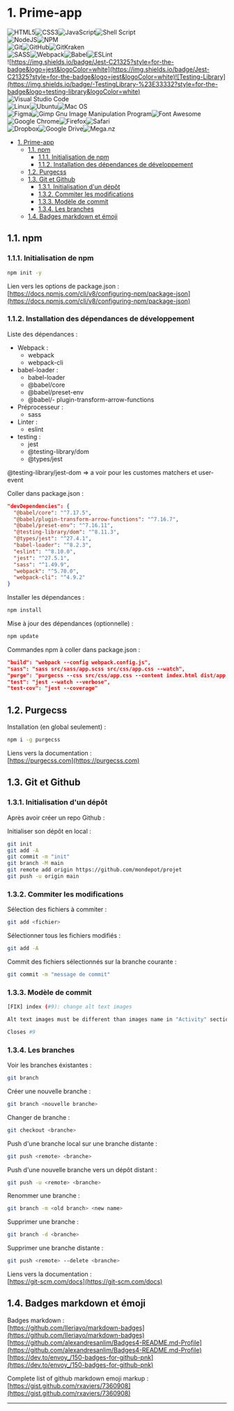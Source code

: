 # 1. Prime-app

![HTML5](https://img.shields.io/badge/html5-%23E34F26.svg?style=for-the-badge&logo=html5&logoColor=white)![CSS3](https://img.shields.io/badge/css3-%231572B6.svg?style=for-the-badge&logo=css3&logoColor=white)![JavaScript](https://img.shields.io/badge/javascript-%23323330.svg?style=for-the-badge&logo=javascript&logoColor=%23F7DF1E)![Shell Script](https://img.shields.io/badge/shell_script-%23121011.svg?style=for-the-badge&logo=gnu-bash&logoColor=white)  
![NodeJS](https://img.shields.io/badge/node.js-6DA55F?style=for-the-badge&logo=node.js&logoColor=white)![NPM](https://img.shields.io/badge/NPM-%23000000.svg?style=for-the-badge&logo=npm&logoColor=white)  
![Git](https://img.shields.io/badge/git-%23F05033.svg?style=for-the-badge&logo=git&logoColor=white)![GitHub](https://img.shields.io/badge/github-%23121011.svg?style=for-the-badge&logo=github&logoColor=white)![GitKraken](https://img.shields.io/badge/GitKraken-179287?style=for-the-badge&logo=GitKraken&logoColor=white)  
![SASS](https://img.shields.io/badge/SASS-hotpink.svg?style=for-the-badge&logo=SASS&logoColor=white)![Webpack](https://img.shields.io/badge/webpack-%238DD6F9.svg?style=for-the-badge&logo=webpack&logoColor=black)![Babel](https://img.shields.io/badge/Babel-F9DC3e?style=for-the-badge&logo=babel&logoColor=black)![ESLint](https://img.shields.io/badge/ESLint-4B3263?style=for-the-badge&logo=eslint&logoColor=white)  
![https://img.shields.io/badge/Jest-C21325?style=for-the-badge&logo=jest&logoColor=white](https://img.shields.io/badge/Jest-C21325?style=for-the-badge&logo=jest&logoColor=white)![Testing-Library](https://img.shields.io/badge/-TestingLibrary-%23E33332?style=for-the-badge&logo=testing-library&logoColor=white)  
![Visual Studio Code](https://img.shields.io/badge/Visual%20Studio%20Code-0078d7.svg?style=for-the-badge&logo=visual-studio-code&logoColor=white)  
![Linux](https://img.shields.io/badge/Linux-FCC624?style=for-the-badge&logo=linux&logoColor=black)![Ubuntu](https://img.shields.io/badge/Ubuntu-E95420?style=for-the-badge&logo=ubuntu&logoColor=white)![Mac OS](https://img.shields.io/badge/mac%20os-000000?style=for-the-badge&logo=macos&logoColor=F0F0F0)    
![Figma](https://img.shields.io/badge/figma-%23F24E1E.svg?style=for-the-badge&logo=figma&logoColor=white)![Gimp Gnu Image Manipulation Program](https://img.shields.io/badge/Gimp-657D8B?style=for-the-badge&logo=gimp&logoColor=FFFFFF)![Font Awesome](https://img.shields.io/badge/Font_Awesome-339AF0?style=for-the-badge&logo=fontawesome&logoColor=white)  
![Google Chrome](https://img.shields.io/badge/Google%20Chrome-4285F4?style=for-the-badge&logo=GoogleChrome&logoColor=white)![Firefox](https://img.shields.io/badge/Firefox-FF7139?style=for-the-badge&logo=Firefox-Browser&logoColor=white)![Safari](https://img.shields.io/badge/Safari-000000?style=for-the-badge&logo=Safari&logoColor=white)  
![Dropbox](https://img.shields.io/badge/Dropbox-%233B4D98.svg?style=for-the-badge&logo=Dropbox&logoColor=white)![Google Drive](https://img.shields.io/badge/Google%20Drive-4285F4?style=for-the-badge&logo=googledrive&logoColor=white)![Mega.nz](https://img.shields.io/badge/Mega-%23D90007.svg?style=for-the-badge&logo=Mega&logoColor=white)


- [1. Prime-app](#1-prime-app)
  - [1.1. npm](#11-npm)
    - [1.1.1. Initialisation de npm](#111-initialisation-de-npm)
    - [1.1.2. Installation des dépendances de développement](#112-installation-des-dépendances-de-développement)
  - [1.2. Purgecss](#12-purgecss)
  - [1.3. Git et Github](#13-git-et-github)
    - [1.3.1. Initialisation d'un dépôt](#131-initialisation-dun-dépôt)
    - [1.3.2. Commiter les modifications](#132-commiter-les-modifications)
    - [1.3.3. Modèle de commit](#133-modèle-de-commit)
    - [1.3.4. Les branches](#134-les-branches)
  - [1.4. Badges markdown et émoji](#14-badges-markdown-et-émoji)

## 1.1. npm

### 1.1.1. Initialisation de npm

```bash
npm init -y
```

Lien vers les options de package.json :  
[https://docs.npmjs.com/cli/v8/configuring-npm/package-json](https://docs.npmjs.com/cli/v8/configuring-npm/package-json)

### 1.1.2. Installation des dépendances de développement

Liste des dépendances :
- Webpack :
  - webpack
  - webpack-cli
- babel-loader :
  - babel-loader
  - @babel/core
  - @babel/preset-env
  - @babel/- plugin-transform-arrow-functions
- Préprocesseur :
  - sass
- Linter :
  - eslint
- testing :
  - jest
  - @testing-library/dom
  - @types/jest
  
@testing-library/jest-dom => a voir pour les customes matchers et user-event

Coller dans package.json :
```json
"devDependencies": {
  "@babel/core": "^7.17.5",
  "@babel/plugin-transform-arrow-functions": "^7.16.7",
  "@babel/preset-env": "^7.16.11",
  "@testing-library/dom": "^8.11.3",
  "@types/jest": "^27.4.1",
  "babel-loader": "^8.2.3",
  "eslint": "^8.10.0",
  "jest": "^27.5.1",
  "sass": "^1.49.9",
  "webpack": "^5.70.0",
  "webpack-cli": "^4.9.2"
}
```

Installer les dépendances :
```bash
npm install
```

Mise à jour des dépendances (optionnelle) :
```bash
npm update
```

Commandes npm à coller dans package.json :
```json
"build": "webpack --config webpack.config.js",
"sass": "sass src/sass/app.scss src/css/app.css --watch",
"purge": "purgecss --css src/css/app.css --content index.html dist/app.bundle.js -o dist",
"test": "jest --watch --verbose",
"test-cov": "jest --coverage"
```

## 1.2. Purgecss

Installation (en global seulement) :
```bash
npm i -g purgecss
```

Liens vers la documentation :  
[https://purgecss.com](https://purgecss.com)

## 1.3. Git et Github

### 1.3.1. Initialisation d'un dépôt

Après avoir créer un repo Github :

Initialiser son dépôt en local :
```bash
git init
git add -A
git commit -m "init"
git branch -M main
git remote add origin https://github.com/mondepot/projet
git push -u origin main
```

### 1.3.2. Commiter les modifications

Sélection des fichiers à commiter :
```bash
git add <fichier>
```

Sélectionner tous les fichiers modifiés :
```bash
git add -A
```

Commit des fichiers sélectionnés sur la branche courante :
```bash
git commit -m "message de commit"
```

### 1.3.3. Modèle de commit

```bash
[FIX] index (#9): change alt text images

Alt text images must be different than images name in "Activity" section.

Closes #9
```

### 1.3.4. Les branches

Voir les branches éxistantes :
```bash
git branch
```

Créer une nouvelle branche :
```bash
git branch <nouvelle branche>
```

Changer de branche :
```bash
git checkout <branche>
```

Push d'une branche local sur une branche distante :
```bash
git push <remote> <branche>
```

Push d'une nouvelle branche vers un dépôt distant :
```bash
git push -u <remote> <branche>
```

Renommer une branche :
```bash
git branch -m <old branch> <new name>
```

Supprimer une branche :
```bash
git branch -d <branche>
```

Supprimer une branche distante :
```bash
git push <remote> --delete <branche>
```

Liens vers la documentation :  
[https://git-scm.com/docs](https://git-scm.com/docs) 

## 1.4. Badges markdown et émoji

Badges markdown :  
[https://github.com/Ileriayo/markdown-badges](https://github.com/Ileriayo/markdown-badges)  
[https://github.com/alexandresanlim/Badges4-README.md-Profile](https://github.com/alexandresanlim/Badges4-README.md-Profile)  
[https://dev.to/envoy_/150-badges-for-github-pnk](https://dev.to/envoy_/150-badges-for-github-pnk)

Complete list of github markdown emoji markup :  
[https://gist.github.com/rxaviers/7360908](https://gist.github.com/rxaviers/7360908)

***
